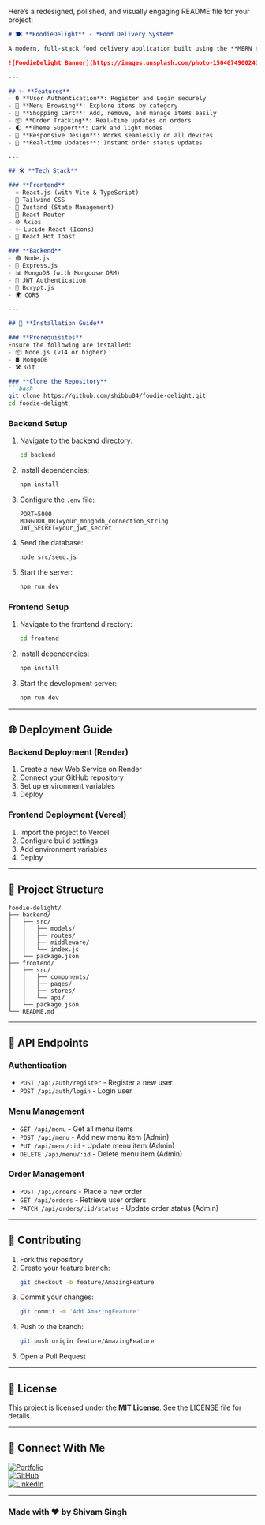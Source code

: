 Here’s a redesigned, polished, and visually engaging README file for your project:  

```markdown
# 🍽️ **FoodieDelight** - *Food Delivery System*

A modern, full-stack food delivery application built using the **MERN stack** (*MongoDB, Express.js, React.js, Node.js*).  

![FoodieDelight Banner](https://images.unsplash.com/photo-1504674900247-0877df9cc836?auto=format&fit=crop&q=80)

---

## ✨ **Features**  
- 🔒 **User Authentication**: Register and Login securely  
- 🍕 **Menu Browsing**: Explore items by category  
- 🛒 **Shopping Cart**: Add, remove, and manage items easily  
- 📦 **Order Tracking**: Real-time updates on orders  
- 🌓 **Theme Support**: Dark and light modes  
- 📱 **Responsive Design**: Works seamlessly on all devices  
- 🚀 **Real-time Updates**: Instant order status updates  

---

## 🛠️ **Tech Stack**  

### **Frontend**  
- ⚛️ React.js (with Vite & TypeScript)  
- 🎨 Tailwind CSS  
- 🧠 Zustand (State Management)  
- 🧭 React Router  
- 🌐 Axios  
- ✨ Lucide React (Icons)  
- 🍞 React Hot Toast  

### **Backend**  
- 🟢 Node.js  
- 🚀 Express.js  
- 📊 MongoDB (with Mongoose ORM)  
- 🔐 JWT Authentication  
- 🔑 Bcrypt.js  
- 🌍 CORS  

---

## 🚀 **Installation Guide**  

### **Prerequisites**  
Ensure the following are installed:  
- 📦 Node.js (v14 or higher)  
- 🛢️ MongoDB  
- 🛠️ Git  

### **Clone the Repository**  
```bash
git clone https://github.com/shibbu04/foodie-delight.git
cd foodie-delight
```

### **Backend Setup**  
1. Navigate to the backend directory:  
   ```bash
   cd backend
   ```  
2. Install dependencies:  
   ```bash
   npm install
   ```  
3. Configure the `.env` file:  
   ```env
   PORT=5000  
   MONGODB_URI=your_mongodb_connection_string  
   JWT_SECRET=your_jwt_secret  
   ```  
4. Seed the database:  
   ```bash
   node src/seed.js
   ```  
5. Start the server:  
   ```bash
   npm run dev
   ```  

### **Frontend Setup**  
1. Navigate to the frontend directory:  
   ```bash
   cd frontend
   ```  
2. Install dependencies:  
   ```bash
   npm install
   ```  
3. Start the development server:  
   ```bash
   npm run dev
   ```  

---

## 🌐 **Deployment Guide**  

### **Backend Deployment (Render)**  
1. Create a new Web Service on Render  
2. Connect your GitHub repository  
3. Set up environment variables  
4. Deploy  

### **Frontend Deployment (Vercel)**  
1. Import the project to Vercel  
2. Configure build settings  
3. Add environment variables  
4. Deploy  

---

## 📁 **Project Structure**  

```plaintext
foodie-delight/
├── backend/
│   ├── src/
│   │   ├── models/
│   │   ├── routes/
│   │   ├── middleware/
│   │   └── index.js
│   └── package.json
├── frontend/
│   ├── src/
│   │   ├── components/
│   │   ├── pages/
│   │   ├── stores/
│   │   └── api/
│   └── package.json
└── README.md
```

---

## 🔐 **API Endpoints**  

### **Authentication**  
- `POST /api/auth/register` - Register a new user  
- `POST /api/auth/login` - Login user  

### **Menu Management**  
- `GET /api/menu` - Get all menu items  
- `POST /api/menu` - Add new menu item (Admin)  
- `PUT /api/menu/:id` - Update menu item (Admin)  
- `DELETE /api/menu/:id` - Delete menu item (Admin)  

### **Order Management**  
- `POST /api/orders` - Place a new order  
- `GET /api/orders` - Retrieve user orders  
- `PATCH /api/orders/:id/status` - Update order status (Admin)  

---

## 🤝 **Contributing**  

1. Fork this repository  
2. Create your feature branch:  
   ```bash
   git checkout -b feature/AmazingFeature
   ```  
3. Commit your changes:  
   ```bash
   git commit -m 'Add AmazingFeature'
   ```  
4. Push to the branch:  
   ```bash
   git push origin feature/AmazingFeature
   ```  
5. Open a Pull Request  

---

## 📜 **License**  
This project is licensed under the **MIT License**. See the [LICENSE](LICENSE) file for details.  

---

## 🔗 **Connect With Me**  

[![Portfolio](https://img.shields.io/badge/Portfolio-%23121011.svg?style=for-the-badge&logo=About.me&logoColor=white)](https://shivam04.tech)  
[![GitHub](https://img.shields.io/badge/GitHub-%23121011.svg?style=for-the-badge&logo=github&logoColor=white)](https://github.com/shibbu04)  
[![LinkedIn](https://img.shields.io/badge/LinkedIn-%230077B5.svg?style=for-the-badge&logo=linkedin&logoColor=white)](https://linkedin.com/in/shivamsingh57680)  

---

### Made with ❤️ by **Shivam Singh**
```  